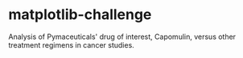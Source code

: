 # matplotlib-challenge

Analysis of Pymaceuticals' drug of interest, Capomulin, versus other treatment regimens in cancer studies.
